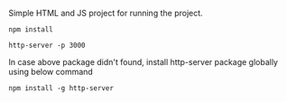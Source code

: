 Simple HTML and JS project for running the project.

```
npm install
```

```
http-server -p 3000
```

In case above package didn't found, install http-server package globally using below command

```
npm install -g http-server
```
